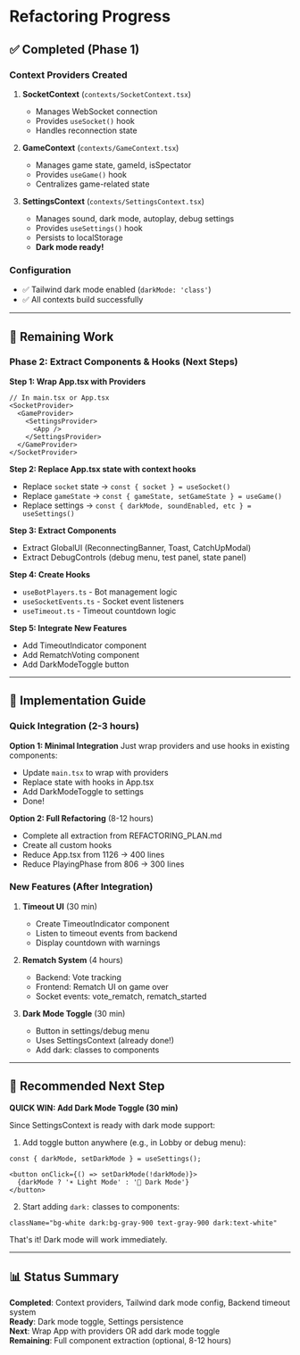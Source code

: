 # Refactoring Progress

## ✅ Completed (Phase 1)

### Context Providers Created
1. **SocketContext** (`contexts/SocketContext.tsx`)
   - Manages WebSocket connection
   - Provides `useSocket()` hook
   - Handles reconnection state

2. **GameContext** (`contexts/GameContext.tsx`)
   - Manages game state, gameId, isSpectator
   - Provides `useGame()` hook
   - Centralizes game-related state

3. **SettingsContext** (`contexts/SettingsContext.tsx`)
   - Manages sound, dark mode, autoplay, debug settings
   - Provides `useSettings()` hook
   - Persists to localStorage
   - **Dark mode ready!**

### Configuration
- ✅ Tailwind dark mode enabled (`darkMode: 'class'`)
- ✅ All contexts build successfully

---

## 🚧 Remaining Work

### Phase 2: Extract Components & Hooks (Next Steps)

**Step 1: Wrap App.tsx with Providers**
```tsx
// In main.tsx or App.tsx
<SocketProvider>
  <GameProvider>
    <SettingsProvider>
      <App />
    </SettingsProvider>
  </GameProvider>
</SocketProvider>
```

**Step 2: Replace App.tsx state with context hooks**
- Replace `socket` state → `const { socket } = useSocket()`
- Replace `gameState` → `const { gameState, setGameState } = useGame()`
- Replace settings → `const { darkMode, soundEnabled, etc } = useSettings()`

**Step 3: Extract Components**
- Extract GlobalUI (ReconnectingBanner, Toast, CatchUpModal)
- Extract DebugControls (debug menu, test panel, state panel)

**Step 4: Create Hooks**
- `useBotPlayers.ts` - Bot management logic
- `useSocketEvents.ts` - Socket event listeners
- `useTimeout.ts` - Timeout countdown logic

**Step 5: Integrate New Features**
- Add TimeoutIndicator component
- Add RematchVoting component
- Add DarkModeToggle button

---

## 📝 Implementation Guide

### Quick Integration (2-3 hours)

**Option 1: Minimal Integration**
Just wrap providers and use hooks in existing components:
- Update `main.tsx` to wrap with providers
- Replace state with hooks in App.tsx
- Add DarkModeToggle to settings
- Done!

**Option 2: Full Refactoring** (8-12 hours)
- Complete all extraction from REFACTORING_PLAN.md
- Create all custom hooks
- Reduce App.tsx from 1126 → 400 lines
- Reduce PlayingPhase from 806 → 300 lines

### New Features (After Integration)

1. **Timeout UI** (30 min)
   - Create TimeoutIndicator component
   - Listen to timeout events from backend
   - Display countdown with warnings

2. **Rematch System** (4 hours)
   - Backend: Vote tracking
   - Frontend: Rematch UI on game over
   - Socket events: vote_rematch, rematch_started

3. **Dark Mode Toggle** (30 min)
   - Button in settings/debug menu
   - Uses SettingsContext (already done!)
   - Add dark: classes to components

---

## 🎯 Recommended Next Step

**QUICK WIN: Add Dark Mode Toggle (30 min)**

Since SettingsContext is ready with dark mode support:

1. Add toggle button anywhere (e.g., in Lobby or debug menu):
```tsx
const { darkMode, setDarkMode } = useSettings();

<button onClick={() => setDarkMode(!darkMode)}>
  {darkMode ? '☀️ Light Mode' : '🌙 Dark Mode'}
</button>
```

2. Start adding `dark:` classes to components:
```tsx
className="bg-white dark:bg-gray-900 text-gray-900 dark:text-white"
```

That's it! Dark mode will work immediately.

---

## 📊 Status Summary

**Completed**: Context providers, Tailwind dark mode config, Backend timeout system  
**Ready**: Dark mode toggle, Settings persistence  
**Next**: Wrap App with providers OR add dark mode toggle  
**Remaining**: Full component extraction (optional, 8-12 hours)

